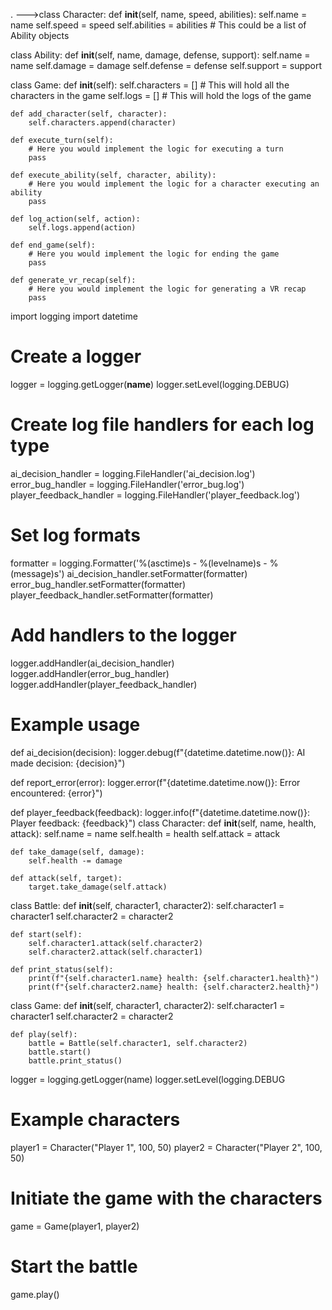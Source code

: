 .
--->class Character:
    def __init__(self, name, speed, abilities):
        self.name = name
        self.speed = speed
        self.abilities = abilities  # This could be a list of Ability objects

class Ability:
    def __init__(self, name, damage, defense, support):
        self.name = name
        self.damage = damage
        self.defense = defense
        self.support = support

class Game:
    def __init__(self):
        self.characters = []  # This will hold all the characters in the game
        self.logs = []  # This will hold the logs of the game

    def add_character(self, character):
        self.characters.append(character)

    def execute_turn(self):
        # Here you would implement the logic for executing a turn
        pass

    def execute_ability(self, character, ability):
        # Here you would implement the logic for a character executing an ability
        pass

    def log_action(self, action):
        self.logs.append(action)

    def end_game(self):
        # Here you would implement the logic for ending the game
        pass

    def generate_vr_recap(self):
        # Here you would implement the logic for generating a VR recap
        pass

import logging
import datetime

# Create a logger
logger = logging.getLogger(__name__)
logger.setLevel(logging.DEBUG)

# Create log file handlers for each log type
ai_decision_handler = logging.FileHandler('ai_decision.log')
error_bug_handler = logging.FileHandler('error_bug.log')
player_feedback_handler = logging.FileHandler('player_feedback.log')

# Set log formats
formatter = logging.Formatter('%(asctime)s - %(levelname)s - %(message)s')
ai_decision_handler.setFormatter(formatter)
error_bug_handler.setFormatter(formatter)
player_feedback_handler.setFormatter(formatter)

# Add handlers to the logger
logger.addHandler(ai_decision_handler)
logger.addHandler(error_bug_handler)
logger.addHandler(player_feedback_handler)

# Example usage
def ai_decision(decision):
    logger.debug(f"{datetime.datetime.now()}: AI made decision: {decision}")

def report_error(error):
    logger.error(f"{datetime.datetime.now()}: Error encountered: {error}")

def player_feedback(feedback):
    logger.info(f"{datetime.datetime.now()}: Player feedback: {feedback}") 
    class Character:
    def __init__(self, name, health, attack):
        self.name = name
        self.health = health
        self.attack = attack

    def take_damage(self, damage):
        self.health -= damage

    def attack(self, target):
        target.take_damage(self.attack)


class Battle:
    def __init__(self, character1, character2):
        self.character1 = character1
        self.character2 = character2

    def start(self):
        self.character1.attack(self.character2)
        self.character2.attack(self.character1)

    def print_status(self):
        print(f"{self.character1.name} health: {self.character1.health}")
        print(f"{self.character2.name} health: {self.character2.health}")


class Game:
    def __init__(self, character1, character2):
        self.character1 = character1
        self.character2 = character2

    def play(self):
        battle = Battle(self.character1, self.character2)
        battle.start()
        battle.print_status()
logger = logging.getLogger(name) logger.setLevel(logging.DEBUG

# Example characters
player1 = Character("Player 1", 100, 50)
player2 = Character("Player 2", 100, 50)

# Initiate the game with the characters
game = Game(player1, player2)

# Start the battle
game.play()

